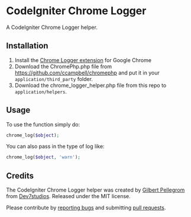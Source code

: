 CodeIgniter Chrome Logger
=========================

A CodeIgniter Chrome Logger helper.

Installation
------------

1. Install the [Chrome Logger extension](https://chrome.google.com/webstore/detail/chromephp/noaneddfkdjfnfdakjjmocngnfkfehhd) for Google Chrome
2. Download the ChromePhp.php file from https://github.com/ccampbell/chromephp and put it in your `application/third_party` folder.
3. Download the chrome_logger_helper.php file from this repo to `application/helpers`.

Usage
-----

To use the function simply do:

```php
chrome_log($object);
```

You can also pass in the type of log like:

```php
chrome_log($object, 'warn');
```

Credits
-------

The CodeIgniter Chrome Logger helper was created by [Gilbert Pellegrom](http://gilbert.pellegrom.me) from [Dev7studios](http://dev7studios.com). Released under the MIT license.

Please contribute by [reporting bugs](https://github.com/gilbitron/CodeIgniter-Authme/issues) and submitting [pull requests](https://github.com/gilbitron/CodeIgniter-Authme/pulls).

